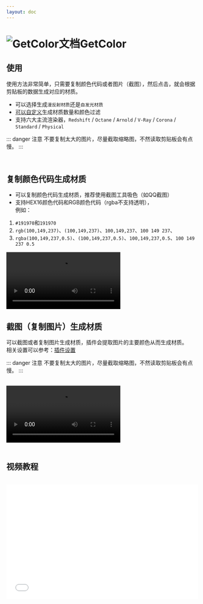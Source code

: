```yaml
---
layout: doc
---
```

# <span class="h1-icon"><img src="/img/GetColor.webp" alt="GetColor文档"></span>GetColor

## 使用

使用方法非常简单，只需要复制颜色代码或者图片（截图），然后点击，就会根据剪贴板的数据生成对应的材质。  
- 可以选择生成`漫反射材质`还是`自发光材质`
- [可以自定义](01-GetColor-setting#插件设置-1)生成材质数量和颜色过滤
- 支持六大主流渲染器，`Redshift` / `Octane` / `Arnold` / `V-Ray` / `Corona` / `Standard` / `Physical`

::: danger 注意
不要复制太大的图片，尽量截取缩略图，不然读取剪贴板会有点慢。
:::


<br />

## 复制颜色代码生成材质

- 可以复制颜色代码生成材质，推荐使用截图工具吸色（如QQ截图）
- 支持HEX16颜色代码和RGB颜色代码（rgba不支持透明），  
例如：

1. `#191970`和`191970`
2. `rgb(100,149,237)`、`(100,149,237)`、`100,149,237`、`100 149 237`、
3. `rgba(100,149,237,0.5)`、`(100,149,237,0.5)`、`100,149,237,0.5`、`100 149 237 0.5`

<video controls>
  <source src="/img/getcolor_color_code_to_mat.webm" type="video/webm">
</video>

<br />

## 截图（复制图片）生成材质

可以截图或者复制图片生成材质，插件会提取图片的主要颜色从而生成材质。  
相关设置可以参考：[插件设置](01-GetColor-setting#插件设置-1)

::: danger 注意
不要复制太大的图片，尽量截取缩略图，不然读取剪贴板会有点慢。
:::

<br />

<video controls>
  <source src="/img/getcolor_screenshot_to_mat.webm" type="video/webm">
</video>

<br />
<br />

## 视频教程
<br />

<div style="position: relative; padding: 30% 45%;">
<iframe style="position: absolute; width: 100%; height: 100%; left: 0; top: 0;" src="//player.bilibili.com/player.html?aid=1851967804&bvid=BV1tp421U7vL&cid=1471471115&p=1&autoplay=0"  scrolling="no" border="0" frameborder="no" framespacing="0" allowfullscreen="true"></iframe>
</div>

